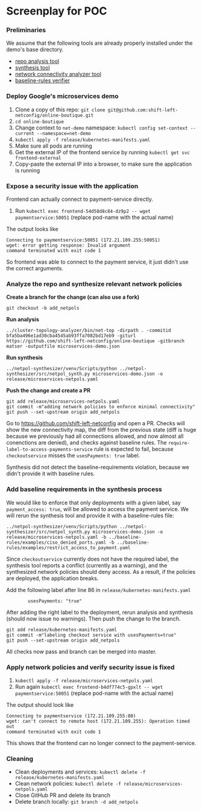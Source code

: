 # Screenplay for POC

### Preliminaries
We assume that the following tools are already properly installed under the demo's base directory.
* [repo analysis tool](https://github.com/shift-left-netconfig/cluster-topology-analyzer)
* [synthesis tool](https://github.com/shift-left-netconfig/netpol-synthesizer)
* [network connectivity analyzer tool](https://github.com/shift-left-netconfig/network-config-analyzer)
* [baseline-rules verifier](https://github.com/shift-left-netconfig/baseline-rules-verifier)

### Deploy Google's microservices demo
1. Clone a copy of this repo: `git clone git@github.com:shift-left-netconfig/online-boutique.git`
1. `cd online-boutique`
1. Change context to `net-demo` namespace: `kubectl config set-context --current --namespace=net-demo`
1. `kubectl apply -f release/kubernetes-manifests.yaml`
1. Make sure all pods are running
1. Get the external IP of the frontend service by running `kubectl get svc frontend-external`
1. Copy-paste the external IP into a browser, to make sure the application is running

### Expose a security issue with the application
Frontend can actually connect to payment-service directly.
1. Run `kubectl exec frontend-54d58d8c84-dz9p2 -- wget paymentservice:50051` (replace pod-name with the actual name)

The output looks like
```
Connecting to paymentservice:50051 (172.21.109.255:50051)
wget: error getting response: Invalid argument
command terminated with exit code 1
```
So frontend was able to connect to the payment service, it just didn't use the correct arguments.

### Analyze the repo and synthesize relevant network policies
**Create a branch for the change (can also use a fork)**
```
git checkout -b add_netpols
```

**Run analysis**
```
../cluster-topology-analyzer/bin/net-top -dirpath . -commitid bfa5ba496e1ad30cba4545ab93ffa7082bd17eb9 -giturl https://github.com/shift-left-netconfig/online-boutique -gitbranch matser -outputfile microservices-demo.json
```
**Run synthesis**
```
../netpol-synthesizer/venv/Scripts/python ../netpol-synthesizer/src/netpol_synth.py microservices-demo.json -o release/microservices-netpols.yaml
```
**Push the change and create a PR**
```
git add release/microservices-netpols.yaml
git commit -m"adding network policies to enforce minimal connectivity"
git push --set-upstream origin add_netpols
```

Go to https://github.com/shift-left-netconfig and open a PR. Checks will show the new connectivity map, the diff from the previous state (diff is huge because we previously had all connections allowed, and now almost all conenctions are denied), and checks against baseline rules. The `require-label-to-access-payments-service` rule is expected to fail, because `checkoutservice` misses the `usesPayments: true` label.

Synthesis did not detect the baseline-requirements violation, because we didn't provide it with baseline rules.

### Add baseline requirements in the synthesis process

We would like to enforce that only deployments with a given label, say `payment_access: true`,
will be allowed to access the payment service.
We will rerun the synthesis tool and provide it with a baseline-rules file:
```
../netpol-synthesizer/venv/Scripts/python ../netpol-synthesizer/src/netpol_synth.py microservices-demo.json -o release/microservices-netpols.yaml -b ../baseline-rules/examples/ciso_denied_ports.yaml -b ../baseline-rules/examples/restrict_access_to_payment.yaml
```

Since `checkoutservice` currently does not have the required label, the synthesis tool reports a conflict (currently as a warning), and the synthesized network policies should deny access. As a result, if the policies are deployed, the application breaks.

Add the following label after line 86 in `release/kubernetes-manifests.yaml`
```
        usesPayments: "true"
```

After adding the right label to the deployment, rerun analysis and synthesis (should now issue no warnings). Then push the change to the branch.
```
git add release/kubernetes-manifests.yaml
git commit -m"labeling checkout service with usesPayments=true"
git push --set-upstream origin add_netpols
```

All checks now pass and branch can be merged into master.

### Apply network policies and verify security issue is fixed

1. `kubectl apply -f release/microservices-netpols.yaml`
1. Run again `kubectl exec frontend-b4df774c5-gpxlt -- wget paymentservice:50051` (replace pod-name with the actual name)

The output should look like
```
Connecting to paymentservice (172.21.109.255:80)
wget: can't connect to remote host (172.21.109.255): Operation timed out
command terminated with exit code 1
```
This shows that the frontend can no longer connect to the payment-service.


### Cleaning
* Clean deployments and services: `kubectl delete -f release/kubernetes-manifests.yaml`
* Clean network policies: `kubectl delete -f release/microservices-netpols.yaml`
* Close GitHub PR and delete its branch
* Delete branch locally: `git branch -d add_netpols`
